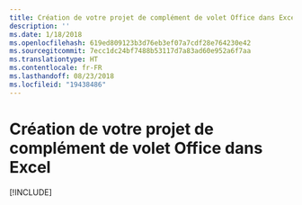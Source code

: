 ```yaml
---
title: Création de votre projet de complément de volet Office dans Excel
description: ''
ms.date: 1/18/2018
ms.openlocfilehash: 619ed809123b3d76eb3ef07a7cdf28e764230e42
ms.sourcegitcommit: 7ecc1dc24bf7488b53117d7a83ad60e952a6f7aa
ms.translationtype: HT
ms.contentlocale: fr-FR
ms.lasthandoff: 08/23/2018
ms.locfileid: "19438486"
---
```

# <a name="create-your-excel-task-pane-add-in-project"></a>Création de votre projet de complément de volet Office dans Excel

[!INCLUDE[](../includes/excel-tutorial-setup.md)]